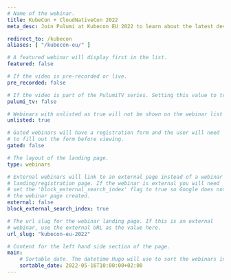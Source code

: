 ```yaml
---
# Name of the webinar.
title: KubeCon + CloudNativeCon 2022
meta_desc: Join Pulumi at Kubecon EU 2022 to learn about the latest developments in cloud engineering and get hands-on experience with the newest Pulumi features.

redirect_to: /kubecon
aliases: [ "/kubecon-eu/" ]

# A featured webinar will display first in the list.
featured: false

# If the video is pre-recorded or live.
pre_recorded: false

# If the video is part of the PulumiTV series. Setting this value to true will list the video in the "PulumiTV" section.
pulumi_tv: false

# Webinars with unlisted as true will not be shown on the webinar list
unlisted: true

# Gated webinars will have a registration form and the user will need
# to fill out the form before viewing.
gated: false

# The layout of the landing page.
type: webinars

# External webinars will link to an external page instead of a webinar
# landing/registration page. If the webinar is external you will need
# set the 'block_external_search_index' flag to true so Google does not index
# the webinar page created.
external: false
block_external_search_index: true

# The url slug for the webinar landing page. If this is an external
# webinar, use the external URL as the value here.
url_slug: "kubecon-eu-2022"

# Content for the left hand side section of the page.
main:
    # Sortable date. The datetime Hugo will use to sort the webinars in date order.
    sortable_date: 2022-05-16T10:00:00+02:00
---
```


